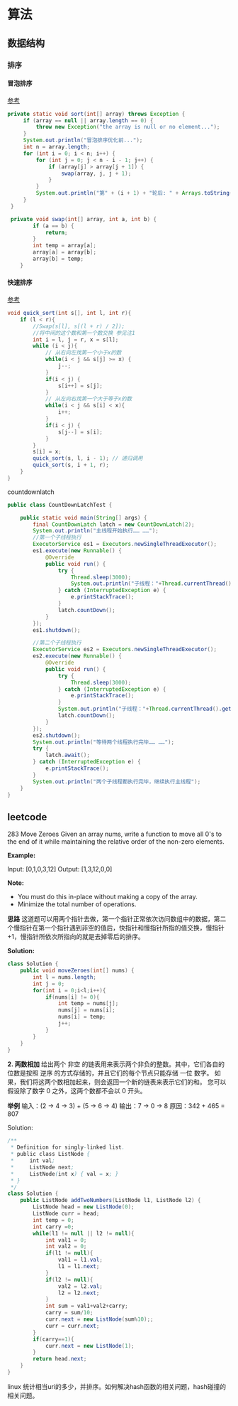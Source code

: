 # 算法

## 数据结构

### 排序

#### 冒泡排序
[参考](https://www.jianshu.com/p/88759596c944)
```java
private static void sort(int[] array) throws Exception {
     if (array == null || array.length == 0) {
         throw new Exception("the array is null or no element...");
     }
     System.out.println("冒泡排序优化前...");
     int n = array.length;
     for (int i = 0; i < n; i++) {
         for (int j = 0; j < n - i - 1; j++) {
             if (array[j] > array[j + 1]) {
                 swap(array, j, j + 1);
             }
         }
         System.out.println("第" + (i + 1) + "轮后: " + Arrays.toString(array));
     }
 }

 private void swap(int[] array, int a, int b) {
        if (a == b) {
            return;
        }
        int temp = array[a];
        array[a] = array[b];
        array[b] = temp;
    }
```

#### 快速排序
[参考](https://blog.csdn.net/wehung/article/details/82704565)

```java
void quick_sort(int s[], int l, int r){
    if (l < r){
        //Swap(s[l], s[(l + r) / 2]);
        //将中间的这个数和第一个数交换 参见注1
        int i = l, j = r, x = s[l];
        while (i < j){
            // 从右向左找第一个小于x的数
            while(i < j && s[j] >= x) {
                j--;
            }
            if(i < j) {
                s[i++] = s[j];
            }
            // 从左向右找第一个大于等于x的数
            while(i < j && s[i] < x){
                i++;
            }
            if(i < j) {
                s[j--] = s[i];
            }
        }
        s[i] = x;
        quick_sort(s, l, i - 1); // 递归调用
        quick_sort(s, i + 1, r);
    }
}
```

countdownlatch
```Java
public class CountDownLatchTest {

    public static void main(String[] args) {
        final CountDownLatch latch = new CountDownLatch(2);
        System.out.println("主线程开始执行…… ……");
        //第一个子线程执行
        ExecutorService es1 = Executors.newSingleThreadExecutor();
        es1.execute(new Runnable() {
            @Override
            public void run() {
                try {
                    Thread.sleep(3000);
                    System.out.println("子线程："+Thread.currentThread().getName()+"执行");
                } catch (InterruptedException e) {
                    e.printStackTrace();
                }
                latch.countDown();
            }
        });
        es1.shutdown();

        //第二个子线程执行
        ExecutorService es2 = Executors.newSingleThreadExecutor();
        es2.execute(new Runnable() {
            @Override
            public void run() {
                try {
                    Thread.sleep(3000);
                } catch (InterruptedException e) {
                    e.printStackTrace();
                }
                System.out.println("子线程："+Thread.currentThread().getName()+"执行");
                latch.countDown();
            }
        });
        es2.shutdown();
        System.out.println("等待两个线程执行完毕…… ……");
        try {
            latch.await();
        } catch (InterruptedException e) {
            e.printStackTrace();
        }
        System.out.println("两个子线程都执行完毕，继续执行主线程");
    }
}

```


## leetcode

283 Move Zeroes
Given an array nums, write a function to move all 0's to the end of it while maintaining the relative order of the non-zero elements.

**Example:**

Input: [0,1,0,3,12]
Output: [1,3,12,0,0]

**Note:**

- You must do this in-place without making a copy of the array.
- Minimize the total number of operations.

**思路**
这道题可以用两个指针去做，第一个指针正常依次访问数组中的数据，第二个慢指针在第一个指针遇到非空的值后，快指针和慢指针所指的值交换，慢指针+1，慢指针所依次所指向的就是去掉零后的排序。

**Solution:**
```Java
class Solution {
    public void moveZeroes(int[] nums) {
        int l = nums.length;
        int j = 0;
        for(int i = 0;i<l;i++){
            if(nums[i] != 0){
                int temp = nums[j];
                nums[j] = nums[i];
                nums[i] = temp;
                j++;
            }
        }
    }
}
```

**2. 两数相加**
给出两个 非空 的链表用来表示两个非负的整数。其中，它们各自的位数是按照 逆序 的方式存储的，并且它们的每个节点只能存储 一位 数字。
如果，我们将这两个数相加起来，则会返回一个新的链表来表示它们的和。
您可以假设除了数字 0 之外，这两个数都不会以 0 开头。

**举例**
输入：(2 -> 4 -> 3) + (5 -> 6 -> 4)
输出：7 -> 0 -> 8
原因：342 + 465 = 807

Solution:
```Java
/**
 * Definition for singly-linked list.
 * public class ListNode {
 *     int val;
 *     ListNode next;
 *     ListNode(int x) { val = x; }
 * }
 */
class Solution {
    public ListNode addTwoNumbers(ListNode l1, ListNode l2) {
        ListNode head = new ListNode(0);
        ListNode curr = head;
        int temp = 0;
        int carry =0;
        while(l1 != null || l2 != null){
            int val1 = 0;
            int val2 = 0;
            if(l1 != null){
                val1 = l1.val;
                l1 = l1.next;
            }
            if(l2 != null){
                val2 = l2.val;
                l2 = l2.next;
            }
            int sum = val1+val2+carry;
            carry = sum/10;
            curr.next = new ListNode(sum%10);;
            curr = curr.next;
        }
        if(carry==1){
            curr.next = new ListNode(1);
        }
        return head.next;
    }
}
```


linux 统计相当uri的多少，并排序。如何解决hash函数的相关问题，hash碰撞的相关问题。
